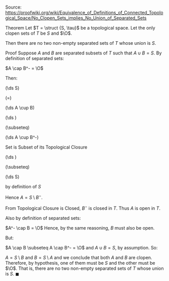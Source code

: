 # 

Source: https://proofwiki.org/wiki/Equivalence_of_Definitions_of_Connected_Topological_Space/No_Clopen_Sets_implies_No_Union_of_Separated_Sets

Theorem
Let $T = \struct {S, \tau}$ be a topological space.
Let the only clopen sets of $T$ be $S$ and $\O$.

Then there are no two non-empty separated sets of $T$ whose union is $S$.


Proof
Suppose $A$ and $B$ are separated subsets of $T$ such that $A \cup B = S$.
By definition of separated sets:

$A \cap B^- = \O$

Then:














\(\ds S\)

\(=\)







\(\ds A \cup B\)




















\(\ds \)

\(\subseteq\)







\(\ds A \cup B^-\)





Set is Subset of its Topological Closure














\(\ds \)

\(\subseteq\)







\(\ds S\)





by definition of $S$



Hence $A = S \setminus B^-$.

From Topological Closure is Closed, $B^-$ is closed in $T$.
Thus $A$ is open in $T$.

Also by definition of separated sets:

$A^- \cap B = \O$
Hence, by the same reasoning, $B$ must also be open.

But:

$A \cap B \subseteq A \cap B^- = \O$
and $A \cup B = S$, by assumption.
So:

$A = S \setminus B$ and $B = S \setminus A$
and we conclude that both $A$ and $B$ are clopen.
Therefore, by hypothesis, one of them must be $S$ and the other must be $\O$.
That is, there are no two non-empty separated sets of $T$ whose union is $S$.
$\blacksquare$





